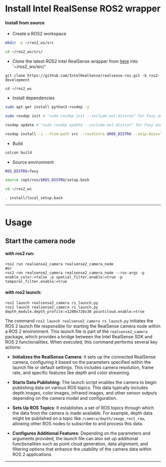 # Install Intel RealSense ROS2 wrapper

  

#### Install from source
  
  - Create a ROS2 workspace
```bash
mkdir -p ~/ros2_ws/src
```
```bash
cd ~/ros2_ws/src/
```
  
  - Clone the latest ROS2 Intel RealSense  wrapper from [here](https://github.com/IntelRealSense/realsense-ros.git) into '~/ros2_ws/src/'
```bashrc
git clone https://github.com/IntelRealSense/realsense-ros.git -b ros2-development
```
```bashrc
cd ~/ros2_ws
```
  
  - Install dependencies
```bash
sudo apt-get install python3-rosdep -y
```
```bash
sudo rosdep init # "sudo rosdep init --include-eol-distros" for Foxy and earlier
```
```bash
rosdep update # "sudo rosdep update --include-eol-distros" for Foxy and earlier
```
```bash
rosdep install -i --from-path src --rosdistro $ROS_DISTRO --skip-keys=librealsense2 -y
```

  - Build
```bash
colcon build
```

  -  Source environment
```bash
ROS_DISTRO=foxy
```
```bash
source /opt/ros/$ROS_DISTRO/setup.bash
```
```bash
cd ~/ros2_ws
```
```bash
. install/local_setup.bash
```
  
  </details>

<hr>


# Usage

## Start the camera node
  
  #### with ros2 run:
    ros2 run realsense2_camera realsense2_camera_node
    #or
    ros2 run realsense2_camera realsense2_camera_node --ros-args -p enable_color:=false -p spatial_filter.enable:=true -p temporal_filter.enable:=true
  
  #### with ros2 launch:
    ros2 launch realsense2_camera rs_launch.py
    ros2 launch realsense2_camera rs_launch.py depth_module.depth_profile:=1280x720x30 pointcloud.enable:=true

The command `ros2 launch realsense2_camera rs_launch.py` initiates the ROS 2 launch file responsible for starting the RealSense camera node within a ROS 2 environment. This launch file is part of the `realsense2_camera` package, which provides a bridge between the Intel RealSense SDK and ROS 2 functionalities. When executed, this command performs several key actions:

- **Initializes the RealSense Camera**: It sets up the connected RealSense camera, configuring it based on the parameters specified within the launch file or default settings. This includes camera resolution, frame rate, and specific features like depth and color streaming.

- **Starts Data Publishing**: The launch script enables the camera to begin publishing data on various ROS topics. This data typically includes depth images, color images, infrared images, and other sensor outputs depending on the camera model and configuration.

- **Sets Up ROS Topics**: It establishes a set of ROS topics through which the data from the camera is made available. For example, depth data might be published on a topic like `/camera/depth/image_rect_raw`, allowing other ROS nodes to subscribe to and process this data.

- **Configures Additional Features**: Depending on the parameters and arguments provided, the launch file can also set up additional functionalities such as point cloud generation, data alignment, and filtering options that enhance the usability of the camera data within ROS 2 applications.


<hr>
